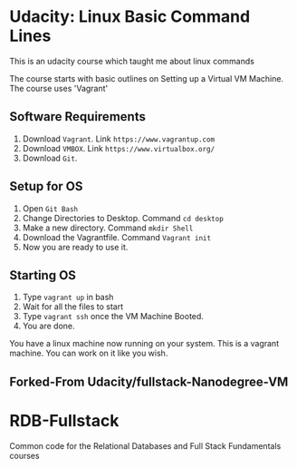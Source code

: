 Udacity: Linux Basic Command Lines
==================================

This is an udacity course which taught me about linux commands

The course starts with basic outlines on Setting up a Virtual VM Machine. 
The course uses 'Vagrant'

Software Requirements
----------------------
1. Download ```Vagrant```. Link ``` https://www.vagrantup.com ```
2. Download ```VMBOX```. Link ```https://www.virtualbox.org/ ```
3. Download ```Git```.

Setup for OS
-------------
1. Open ```Git Bash```
2. Change Directories to Desktop. Command ```cd desktop```
3. Make a new directory. Command ```mkdir Shell```
4. Download the Vagrantfile. Command `Vagrant init`
5. Now you are ready to use it.

Starting OS
-----------
1. Type `vagrant up` in bash
2. Wait for all the files to start
3. Type `vagrant ssh` once the VM Machine Booted.
4. You are done.

You have a linux machine now running on your system. This is a vagrant machine. 
You can work on it like you wish. 


Forked-From Udacity/fullstack-Nanodegree-VM
--------------------------------------------

RDB-Fullstack
=============

Common code for the Relational Databases and Full Stack Fundamentals courses

